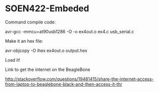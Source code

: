 SOEN422-Embeded
===============

Command compile code:

avr-gcc -mmcu=at90usb1286 -O -o ex4out.o ex4.c usb_serial.c

Make it an hex file:

avr-objcopy -O ihex ex4out.o output.hex

Load it!

Link to get the internet on the BeagleBone

http://stackoverflow.com/questions/19481415/share-the-internet-access-from-laptop-to-beaglebone-black-and-then-access-it-thr
